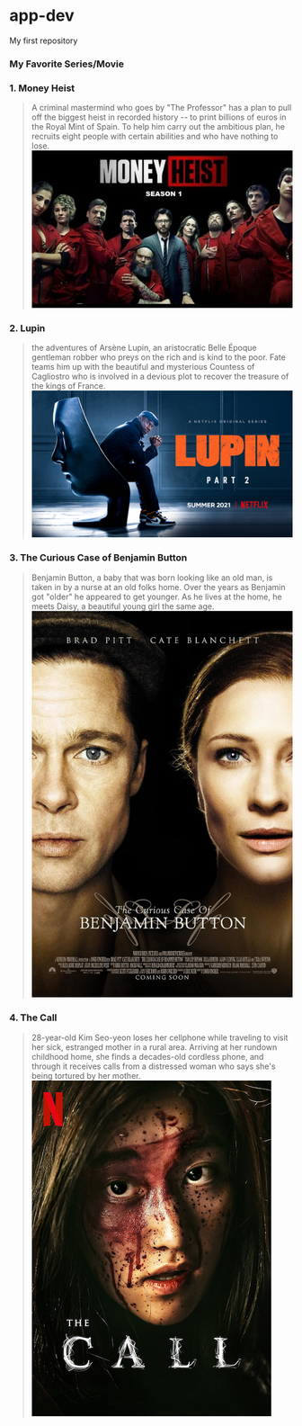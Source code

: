 # app-dev
My first repository

### **My Favorite Series/Movie**

### 1. Money Heist
>A criminal mastermind who goes by "The Professor" has a plan to pull off the biggest heist in recorded history -- to print billions of euros in the Royal Mint of Spain. To help him carry out the ambitious plan, he recruits eight people with certain abilities and who have nothing to lose.
![Money Heist](https://github.com/jhunmark13/app-dev/blob/main/1_EBRayJT4vgCBGBx7Nn9_6w%402x.jpg)
### 2. Lupin
>the adventures of Arsène Lupin, an aristocratic Belle Époque gentleman robber who preys on the rich and is kind to the poor. Fate teams him up with the beautiful and mysterious Countess of Cagliostro who is involved in a devious plot to recover the treasure of the kings of France.
![lupin](https://github.com/jhunmark13/app-dev/blob/main/LUPIN_S2_16X9_EN-US.jpg)
### 3. The Curious Case of Benjamin Button
>Benjamin Button, a baby that was born looking like an old man, is taken in by a nurse at an old folks home. Over the years as Benjamin got "older" he appeared to get younger. As he lives at the home, he meets Daisy, a beautiful young girl the same age.
![The Curious Case of Benjamin Button](https://github.com/jhunmark13/app-dev/blob/main/MV5BMzI4M2I1MTItYjdiYi00YTZhLTg0NDgtZWIzOGU5ZmM3NWZlXkEyXkFqcGdeQXVyODE5NzE3OTE%40._V1_FMjpg_UX1000_.jpg)
### 4. The Call
>28-year-old Kim Seo-yeon loses her cellphone while traveling to visit her sick, estranged mother in a rural area. Arriving at her rundown childhood home, she finds a decades-old cordless phone, and through it receives calls from a distressed woman who says she's being tortured by her mother.
![the call](AAAABSSF_UKLpz4bVB9ultLvvaS8WeHdpiztiwZWJk9tDPIs5VpEDo1AtoUE1uZUOHh3CHhbtonzCIouS3CGAloZ7_0ltN7swNKAOwRl_PLjYfvil_Vegbu1QOUIfwKC4w.jpg)
